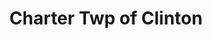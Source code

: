 ---
title: Charter Twp of Clinton
url: /charter-twp-of-clinton/
latitude: 42.56
longitude: -82.871
---
